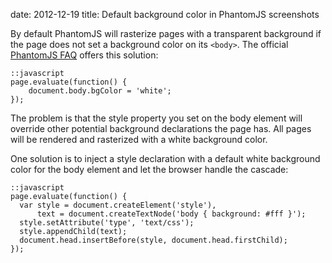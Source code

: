 date: 2012-12-19
title: Default background color in PhantomJS screenshots

By default PhantomJS will rasterize pages with a transparent background
if the page does not set a background color on its `<body>`.
The official [PhantomJS FAQ][faq] offers this solution:

    ::javascript
    page.evaluate(function() {
        document.body.bgColor = 'white';
    });

The problem is that the style property you set on the body element will
override other potential background declarations the page has. All pages
will be rendered and rasterized with a white background color.

One solution is to inject a style declaration with a default white background
color for the body element and let the browser handle the cascade:

    ::javascript
    page.evaluate(function() {
      var style = document.createElement('style'),
          text = document.createTextNode('body { background: #fff }');
      style.setAttribute('type', 'text/css');
      style.appendChild(text);
      document.head.insertBefore(style, document.head.firstChild);
    });

[faq]: http://phantomjs.org/faq.html

